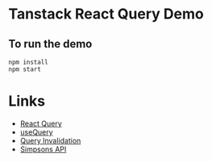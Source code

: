 # Tanstack React Query Demo

## To run the demo

```
npm install
npm start
```

# Links

- [React Query](https://tanstack.com/query/latest)
- [useQuery](https://tanstack.com/query/v4/docs/react/reference/useQuery)
- [Query Invalidation](https://tanstack.com/query/v4/docs/react/guides/query-invalidation)
- [Simpsons API](https://sampleapis.com/api-list/simpsons)
